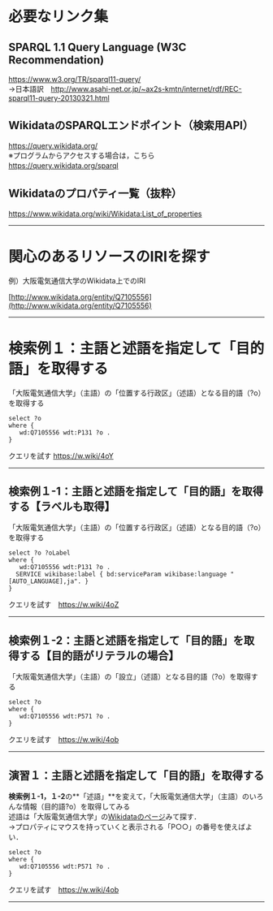 
# 必要なリンク集
## SPARQL 1.1 Query Language (W3C Recommendation)
https://www.w3.org/TR/sparql11-query/   
→日本語訳　http://www.asahi-net.or.jp/~ax2s-kmtn/internet/rdf/REC-sparql11-query-20130321.html

## WikidataのSPARQLエンドポイント（検索用API）
https://query.wikidata.org/      
※プログラムからアクセスする場合は，こちら https://query.wikidata.org/sparql  　

## Wikidataのプロパティ一覧（抜粋）
https://www.wikidata.org/wiki/Wikidata:List_of_properties

---

# 関心のあるリソースのIRIを探す

例）大阪電気通信大学のWikidata上でのIRI　　

[http://www.wikidata.org/entity/Q7105556](http://www.wikidata.org/entity/Q7105556)

---

# 検索例１：主語と述語を指定して「目的語」を取得する
「大阪電気通信大学」（主語）の「位置する行政区」（述語）となる目的語（?o）を取得する　

```
select ?o
where {
   wd:Q7105556 wdt:P131 ?o .
}
```
クエリを試す https://w.wiki/4oY

---------------
## 検索例１-1：主語と述語を指定して「目的語」を取得する【ラベルも取得】
「大阪電気通信大学」（主語）の「位置する行政区」（述語）となる目的語（?o）を取得する　

```
select ?o ?oLabel
where {
   wd:Q7105556 wdt:P131 ?o .
  SERVICE wikibase:label { bd:serviceParam wikibase:language "[AUTO_LANGUAGE],ja". }
}
```
クエリを試す　https://w.wiki/4oZ

---------------
## 検索例１-2：主語と述語を指定して「目的語」を取得する【目的語がリテラルの場合】
「大阪電気通信大学」（主語）の「設立」（述語）となる目的語（?o）を取得する　

```
select ?o
where {
   wd:Q7105556 wdt:P571 ?o .
}
```
クエリを試す　https://w.wiki/4ob

---------------
## 演習１：主語と述語を指定して「目的語」を取得する
**検索例１-1，１-2**の**「述語」**を変えて，「大阪電気通信大学」（主語）のいろんな情報（目的語?o）を取得してみる  
述語は「大阪電気通信大学」の[Wikidataのページ](https://www.wikidata.org/wiki/Q7105556)みて探す．  
→プロパティにマウスを持っていくと表示される「P○○」の番号を使えばよい．



```
select ?o
where {
   wd:Q7105556 wdt:P571 ?o .
}
```
クエリを試す　https://w.wiki/4ob

---------------


